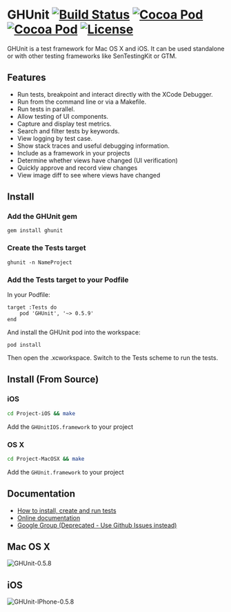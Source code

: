 # GHUnit [![Build Status](https://travis-ci.org/gh-unit/gh-unit.png)](https://travis-ci.org/gh-unit/gh-unit) [![Cocoa Pod](https://cocoapod-badges.herokuapp.com/v/GHUnit/badge.png)](http://gh-unit.github.io/gh-unit/) [![Cocoa Pod](https://cocoapod-badges.herokuapp.com/p/GHUnit/badge.png)](http://gh-unit.github.io/gh-unit/) [![License](https://go-shields.herokuapp.com/license-MIT-blue.png)](http://opensource.org/licenses/MIT)

GHUnit is a test framework for Mac OS X and iOS.
It can be used standalone or with other testing frameworks like SenTestingKit or GTM.

## Features

- Run tests, breakpoint and interact directly with the XCode Debugger.
- Run from the command line or via a Makefile.
- Run tests in parallel.
- Allow testing of UI components.
- Capture and display test metrics.
- Search and filter tests by keywords.
- View logging by test case.
- Show stack traces and useful debugging information.
- Include as a framework in your projects
- Determine whether views have changed (UI verification)
- Quickly approve and record view changes
- View image diff to see where views have changed

## Install

### Add the GHUnit gem

```
gem install ghunit
```

### Create the Tests target


```
ghunit -n NameProject
```

### Add the Tests target to your Podfile

In your Podfile:

```
target :Tests do
	pod 'GHUnit', '~> 0.5.9'
end
```

And install the GHUnit pod into the workspace:

```
pod install
```

Then open the .xcworkspace. Switch to the Tests scheme to run the tests.

## Install (From Source)

### iOS
```bash
cd Project-iOS && make
```

Add the `GHUnitIOS.framework` to your project

### OS X
```bash
cd Project-MacOSX && make
```
Add the `GHUnit.framework` to your project

## Documentation

- [How to install, create and run tests](http://gh-unit.github.io/gh-unit/docs/index.html)
- [Online documentation](http://gh-unit.github.io/gh-unit/)
- [Google Group (Deprecated - Use Github Issues instead)](http://groups.google.com/group/ghunit)


## Mac OS X

![GHUnit-0.5.8](https://raw.github.com/gh-unit/gh-unit/master/Documentation/images/macosx01.png)

## iOS

![GHUnit-IPhone-0.5.8](https://raw.github.com/gh-unit/gh-unit/master/Documentation/images/ios.png)
